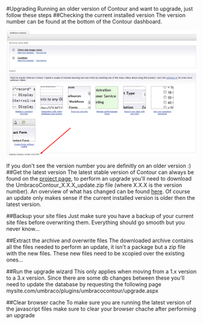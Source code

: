 #Upgrading
Running an older version of Contour and want to upgrade, just follow these steps
##Checking the current installed version
The version number can be found at the bottom of the Contour dashboard.

![Contour version](ContourVersion.png)

If you don't see the version number you are definitly on an older version :) 
##Get the latest version
The latest stable version of Contour can always be found on the [project page](http://our.umbraco.org/projects/umbraco-pro/contour), to perform an upgrade you'll need to download the UmbracoContour_X.X.X_update.zip file (where X.X.X is the version number). An overview of what has changed can be found [here](http://nightly.umbraco.org/Umbraco%20Contour/changes.txt). Of course an update only makes sense if the current installed version is older then the latest version.

##Backup your site files
Just make sure you have a backup of your current site files before overwriting them. Everything should go smooth but you never know...

##Extract the archive and overwrite files
The downloaded archive contains all the files needed to perform an update, it isn't a package but a zip file with the new files. These new files need to be xcopied over the existing ones...

##Run the upgrade wizard
This only applies when moving from a 1.x version to a 3.x version. Since there are some db changes between these you'll need to update the database by requesting the following page mysite.com/umbraco/plugins/umbracocontour/upgrade.aspx 

##Clear browser cache
To make sure you are running the latest version of the javascript files make sure to clear your browser chache after performing an upgrade


